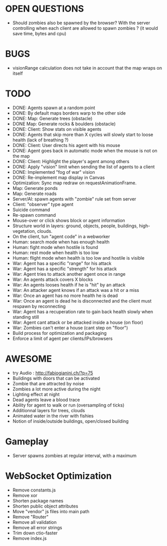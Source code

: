 # OPEN QUESTIONS
- Should zombies also be spawned by the browser? With the server controlling when each
  client are allowed to spawn zombies ? (it would save time, bytes and cpu)

# BUGS
- visionRange calculation does not take in account that the map wraps on itself

# TODO
- DONE: Agents spawn at a random point
- DONE: By default maps borders warp to the other side
- DONE: Map: Generate trees (obstacle)
- DONE Map: Generate rocks & boulders (obstacle)
- DONE: Client: Show stats on visible agents
- DONE: Agents that skip more than X cycles will slowly start to loose health (lack of breathing ?)
- DONE: Client: User directs his agent with his mouse
- DONE: Agent goes back in automatic mode when the mouse is not on the map
- DONE: Client: Highlight the player's agent among others
- DONE: Apply "vision" limit when sending the list of agents to a client
- DONE: Implemented "fog of war" vision
- DONE: Re-implement map display in Canvas
- Optimization: Sync map redraw on requestAnimationFrame.
- Map: Generate ponds
- Map: Generate roads
- Server/AI: spawn agents with "zombie" rule set from server
- Client: "observer" type agent
- Suicide command
- Re-spawn command
- Mouse-over or click shows block or agent information
- Structure world in layers: ground, objects, people, buildings, high-vegetation, clouds.
- On the client, tun "agent code" in a webworker
- Human: search mode when has enough health
- Human: fight mode when hostile is found
- Human: rest mode when health is too low
- Human: flight mode when health is too low and hostile is visible
- War: Agent has a specific "range" for his attack
- War: Agent has a specific "strength" for his attack
- War: Agent tries to attack another agent once in range
- War: An agents attack covers X blocks
- War: An agents looses health if he is "hit" by an attack
- War: An attacker agent knows if an attack was a hit or a miss
- War: Once an agent has no more health he is dead
- War: Once an agent is dead he is disconnected and the client must respawn by reconnecting
- War: Agent has a recuperation rate to gain back health slowly when standing still
- War: Agent cant attack or be attacked inside a house (on floor)
- War: Zombies can't enter a house (cant step on "floor")
- Build process for optimization and packaging
- Enforce a limit of agent per clients/IPs/browsers

# AWESOME
- try Audio : http://fabiogianini.ch/?p=75
- Buildings with doors that can be activated
- Zombie that are attracted by noise
- Zombies a lot more active during the night
- Lighting effect at night
- Dead agents leave a blood trace
- Ability for agent to walk or run (oversampling of ticks)
- Additionnal layers for trees, clouds
- Animated water in the river with fishies
- Notion of inside/outside buildings, open/closed building

# Gameplay
- Server spawns zombies at regular interval, with a maximum


# WebSocket Optimization
- Remove constants.js
- Remove xor
- Shorten package names
- Shorten public object attributes
- Move "vendor" js files into main path
- Remove "Router"
- Remove all validation
- Remove all error strings
- Trim down ctio-faster
- Remove index.js